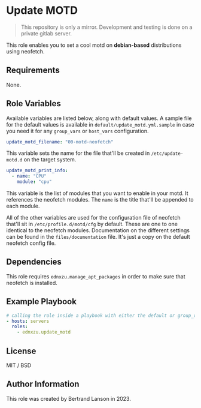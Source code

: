 Update MOTD
=========
> This repository is only a mirror. Development and testing is done on a private gitlab server.

This role enables you to set a cool motd on **debian-based** distributions using neofetch.

Requirements
------------

None.

Role Variables
--------------
Available variables are listed below, along with default values. A sample file for the default values is available in `default/update_motd.yml.sample` in case you need it for any `group_vars` or `host_vars` configuration.

```yaml
update_motd_filename: "00-motd-neofetch"
```
This variable sets the name for the file that'll be created in `/etc/update-motd.d` on the target system.

```yaml
update_motd_print_info:
  - name: "CPU"
    module: "cpu"
```
This variable is the list of modules that you want to enable in your motd. It references the neofetch modules. The `name` is the title that'll be appended to each module.

All of the other variables are used for the configuration file of neofetch that'll sit in `/etc/profile.d/motd/cfg` by default.
These are one to one identical to the neofetch modules. Documentation on the different settings can be found in the `files/documentation` file. It's just a copy on the default neofetch config file.

Dependencies
------------

This role requires `ednxzu.manage_apt_packages` in order to make sure that neofetch is installed.

Example Playbook
----------------

```yaml
# calling the role inside a playbook with either the default or group_vars/host_vars
- hosts: servers
  roles:
    - ednxzu.update_motd
```

License
-------

MIT / BSD

Author Information
------------------

This role was created by Bertrand Lanson in 2023.